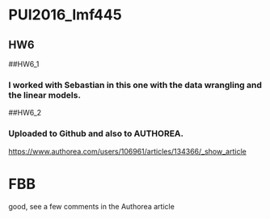 # PUI2016_lmf445

## HW6


##HW6_1
### I worked with Sebastian in this one with the data wrangling and the linear models.

##HW6_2
### Uploaded to Github and also to AUTHOREA.
https://www.authorea.com/users/106961/articles/134366/_show_article

# FBB 
good, see a few comments in the Authorea article
